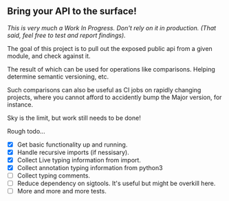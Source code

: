 
## Bring your API to the surface!

_This is very much a Work In Progress. Don't rely on it in production. (That said, feel free to test and report findings)._

The goal of this project is to pull out the exposed public api from a given module, and check against it.

The result of which can be used for operations like comparisons. Helping determine semantic versioning, etc.

Such comparisons can also be useful as CI jobs on rapidly changing projects, where you cannot afford to accidently bump the Major version, for instance.

Sky is the limit, but work still needs to be done!

Rough todo...
- [x] Get basic functionality up and running.
- [x] Handle recursive imports (if nessisary).
- [x] Collect Live typing information from import.
- [x] Collect annotation typing information from python3
- [ ] Collect typing comments.
- [ ] Reduce dependency on sigtools. It's useful but might be overkill here.
- [ ] More and more and more tests.
